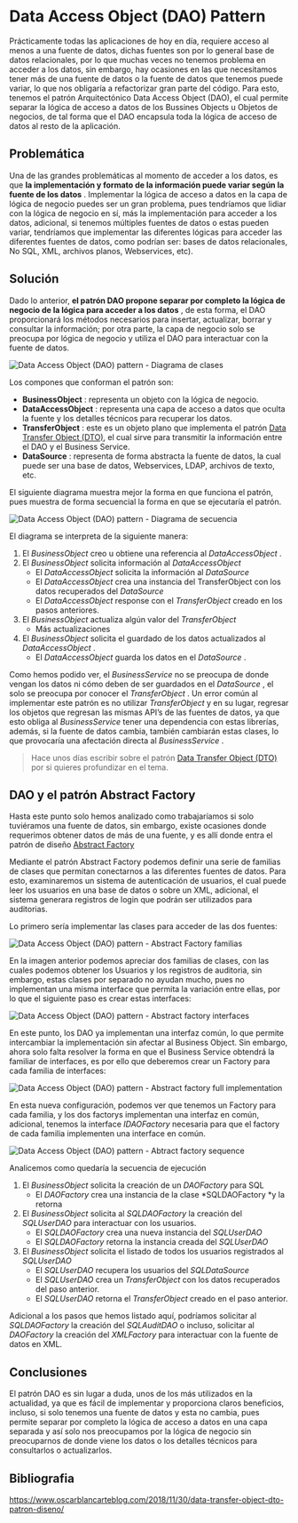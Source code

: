 # Data Access Object (DAO) Pattern

Prácticamente todas las aplicaciones de hoy en día, requiere acceso al menos a una fuente de datos, dichas fuentes son por lo general base de datos relacionales, por lo que muchas veces no tenemos problema en acceder a los datos, sin embargo, hay ocasiones en las que necesitamos tener más de una fuente de datos o la fuente de datos que tenemos puede variar, lo que nos obligaría a refactorizar gran parte del código. Para esto, tenemos el patrón Arquitectónico Data Access Object (DAO), el cual permite separar la lógica de acceso a datos de los Bussines Objects u Objetos de negocios, de tal forma que el DAO encapsula toda la lógica de acceso de datos al resto de la aplicación.

## Problemática

Una de las grandes problemáticas al momento de acceder a los datos, es que  **la implementación y formato de la información puede variar según la fuente de los datos** . Implementar la lógica de acceso a datos en la capa de lógica de negocio puedes ser un gran problema, pues tendríamos que lidiar con la lógica de negocio en sí, más la implementación para acceder a los datos, adicional, si tenemos múltiples fuentes de datos o estas pueden variar, tendríamos que implementar las diferentes lógicas para acceder las diferentes fuentes de datos, como podrían ser: bases de datos relacionales, No SQL, XML, archivos planos, Webservices, etc).

## Solución

Dado lo anterior,  **el patrón DAO propone separar por completo la lógica de negocio de la lógica para acceder a los datos** , de esta forma, el DAO proporcionará los métodos necesarios para insertar, actualizar, borrar y consultar la información; por otra parte, la capa de negocio solo se preocupa por lógica de negocio y utiliza el DAO para interactuar con la fuente de datos.

![Data Access Object (DAO) pattern - Diagrama de clases](https://www.oscarblancarteblog.com/wp-content/uploads/2018/12/UML-clases-1024x493.png)

Los compones que conforman el patrón son:

* **BusinessObject** : representa un objeto con la lógica de negocio.
* **DataAccessObject** : representa una capa de acceso a datos que oculta la fuente y los detalles técnicos para recuperar los datos.
* **TransferObject** : este es un objeto plano que implementa el patrón [Data Transfer Object (DTO)](https://www.oscarblancarteblog.com/2018/11/30/data-transfer-object-dto-patron-diseno/), el cual sirve para transmitir la información entre el DAO y el Business Service.
* **DataSource** : representa de forma abstracta la fuente de datos, la cual puede ser una base de datos, Webservices, LDAP, archivos de texto, etc.

El siguiente diagrama muestra mejor la forma en que funciona el patrón, pues muestra de forma secuencial la forma en que se ejecutaría el patrón.

![Data Access Object (DAO) pattern - Diagrama de secuencia](https://www.oscarblancarteblog.com/wp-content/uploads/2018/12/UML-sequence-1024x633.png)

El diagrama se interpreta de la siguiente manera:

1. El *BusinessObject* creo u obtiene una referencia al  *DataAccessObject* .
2. El *BusinessObject* solicita información al *DataAccessObject*
   * El *DataAccessObject* solicita la información al *DataSource*
   * El *DataAccessObject* crea una instancia del TransferObject con los datos recuperados del *DataSource*
   * El *DataAccessObject* response con el *TransferObject* creado en los pasos anteriores.
3. El *BusinessObject* actualiza algún valor del *TransferObject*
   * Más actualizaciones
4. El *BusinessObject* solicita el guardado de los datos actualizados al  *DataAccessObject* .
   * El *DataAccessObject* guarda los datos en el  *DataSource* .

Como hemos podido ver, el *BusinessService* no se preocupa de donde vengan los datos ni cómo deben de ser guardados en el  *DataSource* , el solo se preocupa por conocer el  *TransferObject* . Un error común al implementar este patrón es no utilizar *TransferObject* y en su lugar, regresar los objetos que regresan las mismas API’s de las fuentes de datos, ya que esto obliga al *BusinessService* tener una dependencia con estas librerías, además, si la fuente de datos cambia, también cambiarán estas clases, lo que provocaría una afectación directa al  *BusinessService* .

> Hace unos días escribir sobre el patrón [Data Transfer Object (DTO)](https://www.oscarblancarteblog.com/2018/11/30/data-transfer-object-dto-patron-diseno/) por si quieres profundizar en el tema.

## DAO y el patrón Abstract Factory

Hasta este punto solo hemos analizado como trabajaríamos si solo tuviéramos una fuente de datos, sin embargo, existe ocasiones donde requerimos obtener datos de más de una fuente, y es allí donde entra el patrón de diseño [Abstract Factory](https://reactiveprogramming.io/books/design-patterns/es/catalog/abstract-factory) 

Mediante el patrón Abstract Factory podemos definir una serie de familias de clases que permitan conectarnos a las diferentes fuentes de datos. Para esto, examinaremos un sistema de autenticación de usuarios, el cual puede leer los usuarios en una base de datos o sobre un XML, adicional, el sistema generara registros de login que podrán ser utilizados para auditorias.

Lo primero sería implementar las clases para acceder de las dos fuentes:

![Data Access Object (DAO) pattern - Abstract Factory familias](https://www.oscarblancarteblog.com/wp-content/uploads/2018/12/UML-Diagramas-Familys.png)

En la imagen anterior podemos apreciar dos familias de clases, con las cuales podemos obtener los Usuarios y los registros de auditoria, sin embargo, estas clases por separado no ayudan mucho, pues no implementan una misma interface que permita la variación entre ellas, por lo que el siguiente paso es crear estas interfaces:

![Data Access Object (DAO) pattern - Abstract factory interfaces](https://www.oscarblancarteblog.com/wp-content/uploads/2018/12/UML-Diagramas-Familiy-interfce.png)

En este punto, los DAO ya implementan una interfaz común, lo que permite intercambiar la implementación sin afectar al Business Object. Sin embargo, ahora solo falta resolver la forma en que el Business Service obtendrá la familiar de interfaces, es por ello que deberemos crear un Factory para cada familia de interfaces:

![Data Access Object (DAO) pattern - Abstract factory full implementation](https://www.oscarblancarteblog.com/wp-content/uploads/2018/12/UML-Diagramas-Family-Factory.png)

En esta nueva configuración, podemos ver que tenemos un Factory para cada familia, y los dos factorys implementan una interfaz en común, adicional, tenemos la interface *IDAOFactory* necesaria para que el factory de cada familia implementen una interface en común.

![Data Access Object (DAO) pattern - Abtract factory sequence](https://www.oscarblancarteblog.com/wp-content/uploads/2018/12/dao-factory-1024x544.png)

Analicemos como quedaría la secuencia de ejecución

1. El *BusinessObject* solicita la creación de un *DAOFactory* para SQL
   * El *DAOFactory* crea una instancia de la clase *SQLDAOFactory *y la retorna
2. El *BusinessObject* solicita al *SQLDAOFactory* la creación del *SQLUserDAO* para interactuar con los usuarios.
   * El *SQLDAOFactory* crea una nueva instancia del *SQLUserDAO*
   * El *SQLDAOFactory* retorna la instancia creada del *SQLUserDAO*
3. El *BusinessObject* solicita el listado de todos los usuarios registrados al *SQLUserDAO*
   * El *SQLUserDAO* recupera los usuarios del *SQLDataSource*
   * El *SQLUserDAO* crea un *TransferObject* con los datos recuperados del paso anterior.
   * El *SQLUserDAO* retorna el *TransferObject* creado en el paso anterior.

Adicional a los pasos que hemos listado aquí, podríamos solicitar al *SQLDAOFactory* la creación del *SQLAuditDAO* o incluso, solicitar al *DAOFactory* la creación del *XMLFactory* para interactuar con la fuente de datos en XML.

## Conclusiones

El patrón DAO es sin lugar a duda, unos de los más utilizados en la actualidad, ya que es fácil de implementar y proporciona claros beneficios, incluso, si solo tenemos una fuente de datos y esta no cambia, pues permite separar por completo la lógica de acceso a datos en una capa separada y así solo nos preocupamos por la lógica de negocio sin preocuparnos de donde viene los datos o los detalles técnicos para consultarlos o actualizarlos.


## Bibliografia

https://www.oscarblancarteblog.com/2018/11/30/data-transfer-object-dto-patron-diseno/
